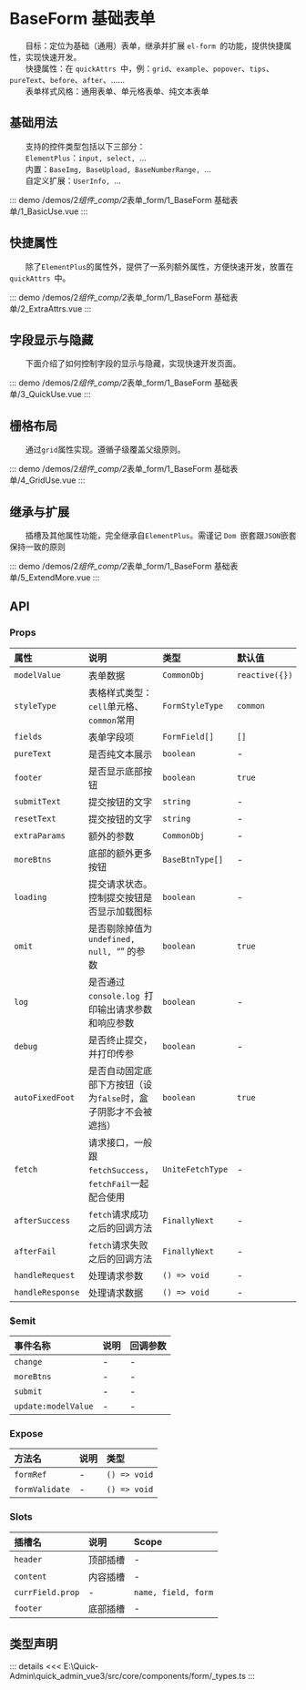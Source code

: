 # BaseForm 基础表单

&emsp;&emsp;目标：定位为基础（通用）表单，继承并扩展 `el-form `的功能，提供快捷属性，实现快速开发。  
&emsp;&emsp;快捷属性：在 `quickAttrs `中，例：`grid`、`example`、`popover`、`tips`、`pureText`、`before`、`after`、……  
&emsp;&emsp;表单样式风格：通用表单、单元格表单、纯文本表单

## 基础用法

&emsp;&emsp;支持的控件类型包括以下三部分：  
&emsp;&emsp;`ElementPlus`：`input, select, `…  
&emsp;&emsp;内置：`BaseImg, BaseUpload, BaseNumberRange, `…  
&emsp;&emsp;自定义扩展：`UserInfo, `…

::: demo
/demos/2*组件\_comp/2*表单\_form/1_BaseForm 基础表单/1_BasicUse.vue
:::

## 快捷属性

&emsp;&emsp;除了`ElementPlus`的属性外，提供了一系列额外属性，方便快速开发，放置在 `quickAttrs `中。

::: demo
/demos/2*组件\_comp/2*表单\_form/1_BaseForm 基础表单/2_ExtraAttrs.vue
:::

## 字段显示与隐藏

&emsp;&emsp;下面介绍了如何控制字段的显示与隐藏，实现快速开发页面。

::: demo
/demos/2*组件\_comp/2*表单\_form/1_BaseForm 基础表单/3_QuickUse.vue
:::

## 栅格布局

&emsp;&emsp;通过`grid`属性实现。遵循子级覆盖父级原则。

::: demo
/demos/2*组件\_comp/2*表单\_form/1_BaseForm 基础表单/4_GridUse.vue
:::

## 继承与扩展

&emsp;&emsp;插槽及其他属性功能，完全继承自`ElementPlus`。需谨记 `Dom `嵌套跟`JSON`嵌套保持一致的原则

::: demo
/demos/2*组件\_comp/2*表单\_form/1_BaseForm 基础表单/5_ExtendMore.vue
:::

## API

### Props

| 属性             | 说明                                                            | 类型             | 默认值         |
| :--------------- | :-------------------------------------------------------------- | :--------------- | :------------- |
| `modelValue`     | 表单数据                                                        | `CommonObj`      | `reactive({})` |
| `styleType`      | 表格样式类型：`cell`单元格、`common`常用                        | `FormStyleType`  | `common`       |
| `fields`         | 表单字段项                                                      | `FormField[]`    | `[]`           |
| `pureText`       | 是否纯文本展示                                                  | `boolean`        | -              |
| `footer`         | 是否显示底部按钮                                                | `boolean`        | `true`         |
| `submitText`     | 提交按钮的文字                                                  | `string`         | -              |
| `resetText`      | 提交按钮的文字                                                  | `string`         | -              |
| `extraParams`    | 额外的参数                                                      | `CommonObj`      | -              |
| `moreBtns`       | 底部的额外更多按钮                                              | `BaseBtnType[]`  | -              |
| `loading`        | 提交请求状态。控制提交按钮是否显示加载图标                      | `boolean`        | -              |
| `omit`           | 是否剔除掉值为 `undefined, null, `“” 的参数                     | `boolean`        | `true`         |
| `log`            | 是否通过 `console.log `打印输出请求参数和响应参数               | `boolean`        | -              |
| `debug`          | 是否终止提交，并打印传参                                        | `boolean`        | -              |
| `autoFixedFoot`  | 是否自动固定底部下方按钮（设为`false`时，盒子阴影才不会被遮挡） | `boolean`        | `true`         |
| `fetch`          | 请求接口，一般跟`fetchSuccess`，`fetchFail`一起配合使用         | `UniteFetchType` | -              |
| `afterSuccess`   | `fetch`请求成功之后的回调方法                                   | `FinallyNext`    | -              |
| `afterFail`      | `fetch`请求失败之后的回调方法                                   | `FinallyNext`    | -              |
| `handleRequest`  | 处理请求参数                                                    | `() => void`     | -              |
| `handleResponse` | 处理请求数据                                                    | `() => void`     | -              |

### $emit

| 事件名称            | 说明 | 回调参数 |
| :------------------ | :--- | :------- |
| `change`            | -    | -        |
| `moreBtns`          | -    | -        |
| `submit`            | -    | -        |
| `update:modelValue` | -    | -        |

### Expose

| 方法名         | 说明 | 类型         |
| :------------- | :--- | :----------- |
| `formRef`      | -    | `() => void` |
| `formValidate` | -    | `() => void` |

### Slots

| 插槽名           | 说明     | Scope               |
| :--------------- | :------- | :------------------ |
| `header`         | 顶部插槽 | -                   |
| `content`        | 内容插槽 | -                   |
| `currField.prop` | -        | `name, field, form` |
| `footer`         | 底部插槽 | -                   |

## 类型声明

::: details
<<< E:\Quick-Admin\quick_admin_vue3/src/core/components/form/\_types.ts
:::
